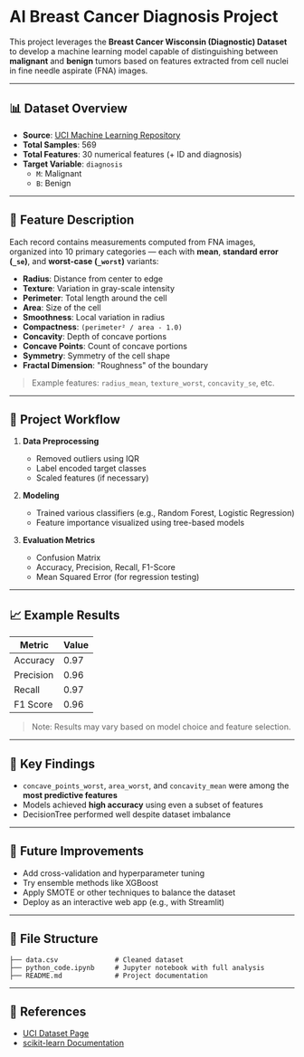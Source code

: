 # AI Breast Cancer Diagnosis Project

This project leverages the **Breast Cancer Wisconsin (Diagnostic) Dataset** to develop a machine learning model capable of distinguishing between **malignant** and **benign** tumors based on features extracted from cell nuclei in fine needle aspirate (FNA) images.

---

## 📊 Dataset Overview

- **Source**: [UCI Machine Learning Repository](https://archive.ics.uci.edu/ml/datasets/Breast+Cancer+Wisconsin+%28Diagnostic%29)  
- **Total Samples**: 569  
- **Total Features**: 30 numerical features (+ ID and diagnosis)  
- **Target Variable**: `diagnosis`  
  - `M`: Malignant  
  - `B`: Benign  

---

## 🧬 Feature Description

Each record contains measurements computed from FNA images, organized into 10 primary categories — each with **mean**, **standard error (`_se`)**, and **worst-case (`_worst`)** variants:

- **Radius**: Distance from center to edge
- **Texture**: Variation in gray-scale intensity
- **Perimeter**: Total length around the cell
- **Area**: Size of the cell
- **Smoothness**: Local variation in radius
- **Compactness**: `(perimeter² / area - 1.0)`
- **Concavity**: Depth of concave portions
- **Concave Points**: Count of concave portions
- **Symmetry**: Symmetry of the cell shape
- **Fractal Dimension**: "Roughness" of the boundary

> Example features: `radius_mean`, `texture_worst`, `concavity_se`, etc.

---

## 🧠 Project Workflow

1. **Data Preprocessing**  
   - Removed outliers using IQR  
   - Label encoded target classes  
   - Scaled features (if necessary)

2. **Modeling**  
   - Trained various classifiers (e.g., Random Forest, Logistic Regression)
   - Feature importance visualized using tree-based models

3. **Evaluation Metrics**  
   - Confusion Matrix  
   - Accuracy, Precision, Recall, F1-Score  
   - Mean Squared Error (for regression testing)

---

## 📈 Example Results

| Metric     | Value |
|------------|-------|
| Accuracy   | 0.97  |
| Precision  | 0.96  |
| Recall     | 0.97  |
| F1 Score   | 0.96  |

> Note: Results may vary based on model choice and feature selection.

---

## 📌 Key Findings

- `concave_points_worst`, `area_worst`, and `concavity_mean` were among the **most predictive features**
- Models achieved **high accuracy** using even a subset of features
- DecisionTree performed well despite dataset imbalance

---

## 🚀 Future Improvements

- Add cross-validation and hyperparameter tuning  
- Try ensemble methods like XGBoost  
- Apply SMOTE or other techniques to balance the dataset  
- Deploy as an interactive web app (e.g., with Streamlit)

---

## 📂 File Structure

```
├── data.csv              # Cleaned dataset
├── python_code.ipynb     # Jupyter notebook with full analysis
├── README.md             # Project documentation
```

---

## 🔗 References

- [UCI Dataset Page](https://archive.ics.uci.edu/ml/datasets/Breast+Cancer+Wisconsin+%28Diagnostic%29)
- [scikit-learn Documentation](https://scikit-learn.org/)
